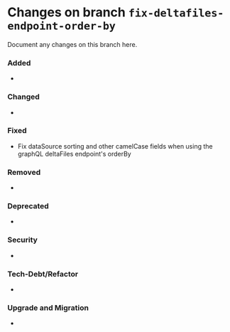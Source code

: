 # Changes on branch `fix-deltafiles-endpoint-order-by`
Document any changes on this branch here.
### Added
- 

### Changed
- 

### Fixed
- Fix dataSource sorting and other camelCase fields when using the graphQL deltaFiles endpoint's orderBy 

### Removed
- 

### Deprecated
- 

### Security
- 

### Tech-Debt/Refactor
- 

### Upgrade and Migration
- 
